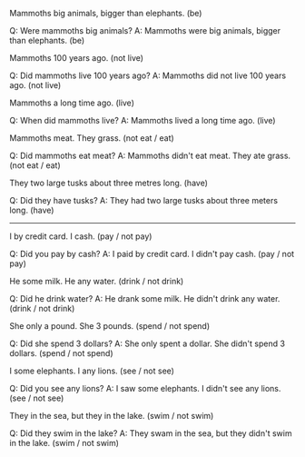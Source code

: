 
Mammoths  big animals, bigger than elephants. (be)

Q: Were mammoths big animals? 
A: Mammoths were big animals, bigger than elephants. (be)




Mammoths  100 years ago. (not live)

Q: Did mammoths live 100 years ago?
A: Mammoths did not live 100 years ago. (not live)


Mammoths  a long time ago. (live)

Q: When did mammoths live?
A: Mammoths lived a long time ago. (live)




Mammoths  meat. They  grass. (not eat / eat)

Q: Did mammoths eat meat?
A: Mammoths didn't eat meat. They ate grass. (not eat / eat)



They  two large tusks about three metres long. (have)


Q: Did they have tusks?
A: They had two large tusks about three meters long. (have)

---

I  by credit card. I  cash. (pay / not pay)

Q: Did you pay by cash?
A: I paid by credit card. I didn't pay cash. (pay / not pay)



He  some milk. He  any water. (drink / not drink)


Q: Did he drink water?
A: He drank some milk. He didn't drink any water. (drink / not drink)



She only  a pound. She  3 pounds. (spend / not spend)

Q: Did she spend 3 dollars?
A: She only spent a dollar. She didn't spend  3 dollars. (spend / not spend)



I  some elephants. I  any lions. (see / not see)

Q: Did you see any lions?
A: I saw some elephants. I didn't see any lions. (see / not see)




They  in the sea, but they  in the lake. (swim / not swim)

Q: Did they swim in the lake?
A: They swam in the sea, but they didn't swim  in the lake. (swim / not swim)
